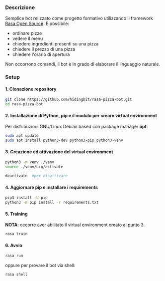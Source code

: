 ### Descrizione

Semplice bot relizzato come progetto formativo utilizzando il framework [Rasa Open Source](https://rasa.com/).
È possibile:
- ordinare pizze
- vedere il menu
- chiedere ingredienti presenti su una pizza
- chiedere il prezzo di una pizza
- chiedere l'orario di apertura

Non occorrono comandi, il bot è in grado di elaborare il linguaggio naturale.
### Setup 
#### 1. Clonazione repository
```sh
git clone https://github.com/hidingbit/rasa-pizza-bot.git
cd rasa-pizza-bot
```
#### 2. Installazione di Python, pip e il modulo per creare virtual environment 
Per distribuzioni GNU/Linux Debian based con package manager **apt**:
```sh
sudo apt update
sudo apt install python3-dev python3-pip python3-venv
```
#### 3. Creazione ed attivazione del virtual environment
```sh
python3 -m venv ./venv
source ./venv/bin/activate

deactivate  #per disattivare
```
#### 4. Aggiornare pip e installare i requirements
```sh
pip3 install -U pip
python3 -m pip install -r requirements.txt
```
#### 5. Training
**NOTA**: occorre aver abilitato il virtual environment creato al punto 3.
```sh
rasa train
```
#### 6. Avvio
```sh
rasa run
```
oppure per provare il bot via shell:
```sh
rasa shell
```